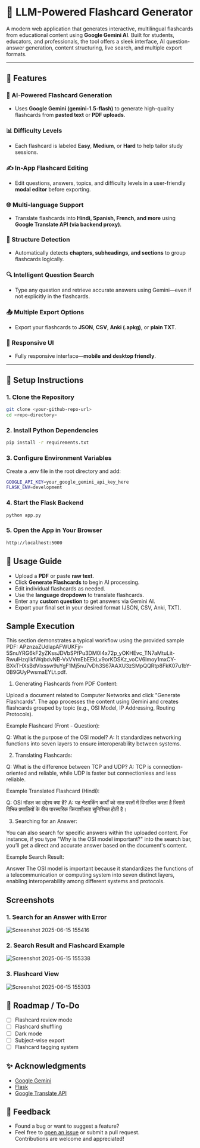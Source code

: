 # 🧠 LLM-Powered Flashcard Generator

A modern web application that generates interactive, multilingual flashcards from educational content using **Google Gemini AI**. Built for students, educators, and professionals, the tool offers a sleek interface, AI question-answer generation, content structuring, live search, and multiple export formats.

---

## 🚀 Features

### 🤖 AI-Powered Flashcard Generation
- Uses **Google Gemini (gemini-1.5-flash)** to generate high-quality flashcards from **pasted text** or **PDF uploads**.

### 📊 Difficulty Levels
- Each flashcard is labeled **Easy**, **Medium**, or **Hard** to help tailor study sessions.

### ✍️ In-App Flashcard Editing
- Edit questions, answers, topics, and difficulty levels in a user-friendly **modal editor** before exporting.

### 🌐 Multi-language Support
- Translate flashcards into **Hindi, Spanish, French, and more** using **Google Translate API (via backend proxy)**.

### 🧩 Structure Detection
- Automatically detects **chapters, subheadings, and sections** to group flashcards logically.

### 🔍 Intelligent Question Search
- Type any question and retrieve accurate answers using Gemini—even if not explicitly in the flashcards.

### 📤 Multiple Export Options
- Export your flashcards to **JSON**, **CSV**, **Anki (.apkg)**, or **plain TXT**.

### 📱 Responsive UI
- Fully responsive interface—**mobile and desktop friendly**.

---

## 🧰 Setup Instructions

### 1. Clone the Repository

```bash
git clone <your-github-repo-url>
cd <repo-directory>
```
### 2. Install Python Dependencies

```bash
pip install -r requirements.txt
```

### 3. Configure Environment Variables
Create a .env file in the root directory and add:

```bash
GOOGLE_API_KEY=your_google_gemini_api_key_here
FLASK_ENV=development
```

### 4. Start the Flask Backend

```bash
python app.py
```

### 5. Open the App in Your Browser

```bash
http://localhost:5000
```

## 🧪 Usage Guide

- Upload a **PDF** or paste **raw text**.
- Click **Generate Flashcards** to begin AI processing.
- Edit individual flashcards as needed.
- Use the **language dropdown** to translate flashcards.
- Enter any **custom question** to get answers via Gemini AI.
- Export your final set in your desired format (JSON, CSV, Anki, TXT).

## Sample Execution
This section demonstrates a typical workflow using the provided sample PDF: APznzaZUdlapAFWUKFjr-5SnuYRG6kF2yZKssJDVbSPfPu3DM0l4x72p_yOKHEvc_TN7aMtuLit-RwulHzqllkfWqbdvNB-VxVVmEbEEkLv9orKDSKz_voCV6lmoy1mxCY-BXkTHXsBdVlxssw9uYgF1Mj5nu7vDh3S67AAXU3zSMpQQRtp8FkK07u1bY-0B9GUyPwsmaEYLt.pdf.

1. Generating Flashcards from PDF Content:

Upload a document related to Computer Networks and click "Generate Flashcards". The app processes the content using Gemini and creates flashcards grouped by topic (e.g., OSI Model, IP Addressing, Routing Protocols).

Example Flashcard (Front - Question):

Q: What is the purpose of the OSI model?
A: It standardizes networking functions into seven layers to ensure interoperability between systems.

2. Translating Flashcards:

Q: What is the difference between TCP and UDP?
A: TCP is connection-oriented and reliable, while UDP is faster but connectionless and less reliable.

Example Translated Flashcard (Hindi):

Q: OSI मॉडल का उद्देश्य क्या है?
A: यह नेटवर्किंग कार्यों को सात परतों में विभाजित करता है जिससे विभिन्न प्रणालियों के बीच पारस्परिक क्रियाशीलता सुनिश्चित होती है।

3. Searching for an Answer:

You can also search for specific answers within the uploaded content. For instance, if you type "Why is the OSI model important?" into the search bar, you’ll get a direct and accurate answer based on the document's content.

Example Search Result:

Answer
The OSI model is important because it standardizes the functions of a telecommunication or computing system into seven distinct layers, enabling interoperability among different systems and protocols.

## Screenshots

### 1. Search for an Answer with Error
![Screenshot 2025-06-15 155416](https://github.com/user-attachments/assets/c8258b69-8d15-443f-9f99-d18eb4c4bdfc)

### 2. Search Result and Flashcard Example
![Screenshot 2025-06-15 155338](https://github.com/user-attachments/assets/85d62aad-6bbd-495a-b0de-7b580f02e9dc)

### 3. Flashcard View
![Screenshot 2025-06-15 155303](https://github.com/user-attachments/assets/9d69771e-921f-43ef-a649-a0ba685260fa)

## 🧭 Roadmap / To-Do

- [ ] Flashcard review mode  
- [ ] Flashcard shuffling  
- [ ] Dark mode  
- [ ] Subject-wise export  
- [ ] Flashcard tagging system

## ✨ Acknowledgments

- [Google Gemini](https://deepmind.google/technologies/gemini/)
- [Flask](https://flask.palletsprojects.com/)
- [Google Translate API](https://cloud.google.com/translate)

## 💬 Feedback

- Found a bug or want to suggest a feature?  
- Feel free to [open an issue](https://github.com/Shalu-Yadav0811/LLM-powered-flashcard-generator/issues) or submit a pull request.  
Contributions are welcome and appreciated!
